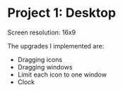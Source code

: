 # Project 1: Desktop

Screen resolution: 16x9

The upgrades I implemented are:
- Dragging icons
- Dragging windows
- Limit each icon to one window
- Clock